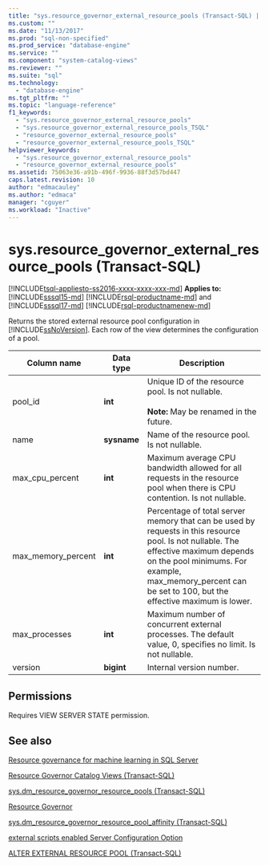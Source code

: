 ```yaml
---
title: "sys.resource_governor_external_resource_pools (Transact-SQL) | Microsoft Docs"
ms.custom: ""
ms.date: "11/13/2017"
ms.prod: "sql-non-specified"
ms.prod_service: "database-engine"
ms.service: ""
ms.component: "system-catalog-views"
ms.reviewer: ""
ms.suite: "sql"
ms.technology: 
  - "database-engine"
ms.tgt_pltfrm: ""
ms.topic: "language-reference"
f1_keywords: 
  - "sys.resource_governor_external_resource_pools"
  - "sys.resource_governor_external_resource_pools_TSQL"
  - "resource_governor_external_resource_pools"
  - "resource_governor_external_resource_pools_TSQL"
helpviewer_keywords: 
  - "sys.resource_governor_external_resource_pools"
  - "resource_governor_external_resource_pools"
ms.assetid: 75063e36-a91b-496f-9936-88f3d57bd447
caps.latest.revision: 10
author: "edmacauley"
ms.author: "edmaca"
manager: "cguyer"
ms.workload: "Inactive"
---
```

# sys.resource_governor_external_resource_pools (Transact-SQL)
[!INCLUDE[tsql-appliesto-ss2016-xxxx-xxxx-xxx-md](../../includes/tsql-appliesto-ss2016-xxxx-xxxx-xxx-md.md)]
**Applies to:** [!INCLUDE[sssql15-md](../../includes/sssql15-md.md)] [!INCLUDE[rsql-productname-md](../../includes/rsql-productname-md.md)] and [!INCLUDE[sssql17-md](../../includes/sssql17-md.md)] [!INCLUDE[rsql-productnamenew-md](../../includes/rsql-productnamenew-md.md)]

Returns the stored external resource pool configuration in [!INCLUDE[ssNoVersion](../../includes/ssnoversion-md.md)]. Each row of the view determines the configuration of a pool.
  
|Column name|Data type|Description|
|-----------------|---------------|-----------------|
|pool_id|**int**|Unique ID of the resource pool. Is not nullable.<br /><br /> **Note:** May be renamed in the future.|
|name|**sysname**|Name of the resource pool. Is not nullable.|
|max_cpu_percent|**int**|Maximum average CPU bandwidth allowed for all requests in the resource pool when there is CPU contention. Is not nullable.|
|max_memory_percent|**int**|Percentage of total server memory that can be used by requests in this resource pool. Is not nullable. The effective maximum depends on the pool minimums. For example, max_memory_percent can be set to 100, but the effective maximum is lower.|
|max_processes|**int**|Maximum number of concurrent external processes. The default value, 0, specifies no limit. Is not nullable.|
|version|**bigint**|Internal version number.|
  
## Permissions

Requires VIEW SERVER STATE permission.

## See also

[Resource governance for machine learning in SQL Server](../../advanced-analytics/r/resource-governance-for-r-services.md)

[Resource Governor Catalog Views &#40;Transact-SQL&#41;](../../relational-databases/system-catalog-views/resource-governor-catalog-views-transact-sql.md)

[sys.dm_resource_governor_resource_pools &#40;Transact-SQL&#41;](../../relational-databases/system-dynamic-management-views/sys-dm-resource-governor-resource-pools-transact-sql.md)

[Resource Governor](../../relational-databases/resource-governor/resource-governor.md)

[sys.dm_resource_governor_resource_pool_affinity &#40;Transact-SQL&#41;](../../relational-databases/system-dynamic-management-views/sys-dm-resource-governor-resource-pool-affinity-transact-sql.md)

[external scripts enabled Server Configuration Option](../../database-engine/configure-windows/external-scripts-enabled-server-configuration-option.md)

[ALTER EXTERNAL RESOURCE POOL &#40;Transact-SQL&#41;](../../t-sql/statements/alter-external-resource-pool-transact-sql.md)
